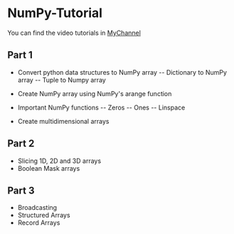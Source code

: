 # NumPy-Tutorial

You can find the video tutorials in [MyChannel](https://www.youtube.com/channel/UCzoZxu4su3Ac9lFp0My_owA)

## Part 1 

- Convert python data structures to NumPy array
-- Dictionary to NumPy array
--  Tuple to Numpy array

- Create NumPy array using NumPy's arange function

- Important NumPy functions
-- Zeros
-- Ones
-- Linspace

- Create multidimensional arrays

## Part 2

- Slicing 1D, 2D and 3D arrays
- Boolean Mask arrays

## Part 3

- Broadcasting 
- Structured Arrays
- Record Arrays
